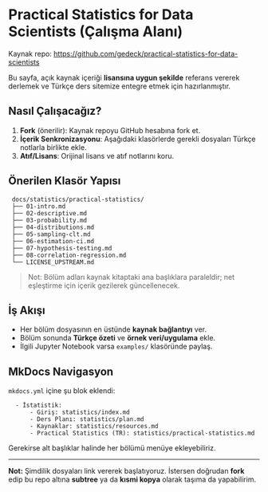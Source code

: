 # Practical Statistics for Data Scientists (Çalışma Alanı)

Kaynak repo: https://github.com/gedeck/practical-statistics-for-data-scientists

Bu sayfa, açık kaynak içeriği **lisansına uygun şekilde** referans vererek derlemek ve Türkçe ders sitemize entegre etmek için hazırlanmıştır.

## Nasıl Çalışacağız?
1. **Fork** (önerilir): Kaynak repoyu GitHub hesabına fork et.
2. **İçerik Senkronizasyonu**: Aşağıdaki klasörlerde gerekli dosyaları Türkçe notlarla birlikte ekle.
3. **Atıf/Lisans**: Orijinal lisans ve atıf notlarını koru.

## Önerilen Klasör Yapısı

````
 docs/statistics/practical-statistics/
 ├── 01-intro.md
 ├── 02-descriptive.md
 ├── 03-probability.md
 ├── 04-distributions.md
 ├── 05-sampling-clt.md
 ├── 06-estimation-ci.md
 ├── 07-hypothesis-testing.md
 ├── 08-correlation-regression.md
 └── LICENSE_UPSTREAM.md
````

> Not: Bölüm adları kaynak kitaptaki ana başlıklara paraleldir; net eşleştirme için içerik gezilerek güncellenecek.

## İş Akışı
- Her bölüm dosyasının en üstünde **kaynak bağlantıyı** ver.
- Bölüm sonunda **Türkçe özeti** ve **örnek veri/uygulama** ekle.
- İlgili Jupyter Notebook varsa `examples/` klasöründe paylaş.

## MkDocs Navigasyon
`mkdocs.yml` içine şu blok eklendi:

````
  - İstatistik:
      - Giriş: statistics/index.md
      - Ders Planı: statistics/plan.md
      - Kaynaklar: statistics/resources.md
      - Practical Statistics (TR): statistics/practical-statistics.md
````

Gerekirse alt başlıklar halinde her bölümü menüye ekleyebiliriz.

---
**Not:** Şimdilik dosyaları link vererek başlatıyoruz. İstersen doğrudan **fork** edip bu repo altına **subtree** ya da **kısmi kopya** olarak taşıma da yapabilirim.
